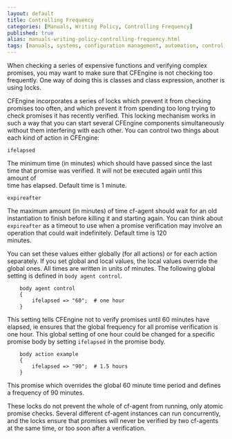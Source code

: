 ```yaml
---
layout: default
title: Controlling Frequency
categories: [Manuals, Writing Policy, Controlling Frequency]
published: true
alias: manuals-writing-policy-controlling-frequency.html
tags: [manuals, systems, configuration management, automation, control, frequency, performance]
---
```


When checking a series of expensive functions and verifying complex promises, 
you may want to make sure that CFEngine is not checking too frequently. One 
way of doing this is classes and class expression, another is using locks.

CFEngine incorporates a series of locks which prevent it from checking 
promises too often, and which prevent it from spending too long trying to 
check promises it has recently verified. This locking mechanism works in such 
a way that you can start several CFEngine components simultaneously without 
them interfering with each other. You can control two things about each kind 
of action in CFEngine:

    ifelapsed

The minimum time (in minutes) which should have passed since the last time 
that promise was verified. It will not be executed again until this amount of  
time has elapsed. Default time is 1 minute.

    expireafter

The maximum amount (in minutes) of time cf-agent should wait for an old 
instantiation to finish before killing it and starting again. You can think 
about `expireafter` as a timeout to use when a promise verification may 
involve an operation that could wait indefinitely. Default time is 120  
minutes.

You can set these values either globally (for all actions) or for each action 
separately. If you set global and local values, the local values override the 
global ones. All times are written in units of minutes. The following global 
setting is defined in `body agent control`.

```cf3
    body agent control
    {
        ifelapsed => "60";	# one hour
    }
```

This setting tells CFEngine not to verify promises until 60 minutes have 
elapsed, ie ensures that the global frequency for all promise verification is 
one hour. This global setting of one hour could be changed for a specific 
promise body by setting `ifelapsed` in the promise body.

```cf3
    body action example
    {
        ifelapsed => "90";	# 1.5 hours
    }
```

This promise which overrides the global 60 minute time period and defines a 
frequency of 90 minutes.

These locks do not prevent the whole of cf-agent from running, only atomic 
promise checks. Several different cf-agent instances can run concurrently, and 
the locks ensure that promises will never be verified by two cf-agents at the 
same time, or too soon after a verification.

